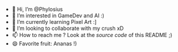 - 👋 Hi, I’m @Phylosius 
- 👀 I’m interested in GameDev and AI :)
- 🌱 I’m currently learning Pixel Art :]
- 💞️ I’m looking to collaborate with my crush xD
- 📫 How to reach me ? Look at the _source code_ of this README ;)
- 😄 Favorite fruit: Ananas !)
<!--- My crush's name is Root btw, seriously --->
<!--- email me at hei.phylosius@gmail.com if you want to collaborate, i'm on some cool stuff now ;) --->

